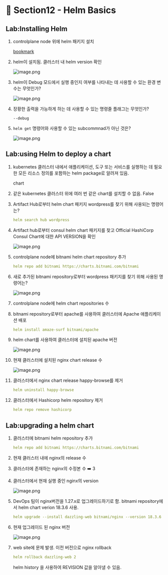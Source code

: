 # 🍨 Section12 - Helm Basics

## Lab:Installing Helm

1. controlplane node 위에 helm 패키지 설치

    [bookmark](https://helm.sh/docs/intro/install/#from-script)

2. helm이 설치됨. 클러스터 내 helm version 확인

    ![image.png](https://prod-files-secure.s3.us-west-2.amazonaws.com/b2ea2032-00e9-4883-a13b-cb03cf5b2334/c9bdd932-487b-48fe-a79d-59ac5065d76a/image.png?X-Amz-Algorithm=AWS4-HMAC-SHA256&X-Amz-Content-Sha256=UNSIGNED-PAYLOAD&X-Amz-Credential=ASIAZI2LB466WUCHC2WK%2F20250313%2Fus-west-2%2Fs3%2Faws4_request&X-Amz-Date=20250313T140926Z&X-Amz-Expires=3600&X-Amz-Security-Token=IQoJb3JpZ2luX2VjEI7%2F%2F%2F%2F%2F%2F%2F%2F%2F%2FwEaCXVzLXdlc3QtMiJHMEUCIASN37yebVR%2FTf33F8bdkNikG4pVQA17%2ByQvB8Oo%2FPQnAiEA8I0CtfRZk5bgA8ZUm3DdovBvQkQPn1qH4EMYKdB5x08qiAQI1%2F%2F%2F%2F%2F%2F%2F%2F%2F%2F%2FARAAGgw2Mzc0MjMxODM4MDUiDBuH4A5wDAzw4PBeoSrcA2TCiQLvbFbrctHyr5JCa4u1jnNo5EbFJ9oe5qfY6vet916QIQu1Shx6E%2BQA1cn2oJ07%2FLVnqhuZ2NLNBYZPRE%2BG02mle7jo3yOciN21PbbPtq3aoR79gb0FZaPJJqS8iLR5TQ7FLLBybkXjPe%2FnPl4CqTTwkqQqEciSz7r37QmYOlNqdDWXHVbUIU3SVVYml54ccY1OI9oqK6ofu4IfONaSWX4PyJHvXM9AgZ6JIUyeVemRLKAbvKz5COnhMQUt446deT4e7WK9%2BdyE5L1t5dKLYM9JleWXJ%2FG4K%2F9HuTDMwlsGj2AjKLAymvxr1ycFk2VYYVfx3u206qaelgZ97vdYhqQdLqb0fLwY%2FGSUKi8FwnSnLNP7CTLFwUxc3SMBsOT84Xt2GXKeXp%2FoQtOj6J%2FUFHFXAlSeV6ttYMm3oD6velkTntlrdyJ%2FyBwiQ1G2hO2kziN1QO1F02ldorzYl4fxFb1ZBBuj8ifrPXmH2BE7ii6L%2FTIfzjIaQCCId%2FLvJeSn4qXfCCP0%2Fz%2F%2FNh6qA5gYUDzU7Hdy5O6yI5rFmLH%2FCM1iH3znftzNbd3J8xHWAa%2FpaY8t1aZHKhLyswC1r1y1RoN0vDE1tgPux2BFgrAPiXaVURcZOdf5vyE1MIe8y74GOqUB%2F6nzi%2F7ICQM0zC5D7A6dou1UY5833K%2Fc1AI3nIYhJKcFScsPj1auyMqdERbOOJyldbl06DePfIqz7JrfSgVyu7DGJveLyeHaVcfUiZ1kdKZfu9Q4uoScLXNf3thm4utlVL%2FnHoSwNCsBlnZSVk8hMC31PNvh606hatXkMGwB306UZw32eX6%2Bf0dM9be0WccCiTX5zaxeupCEIrkijSiI9%2BvS1E%2Bf&X-Amz-Signature=0b78a212ee1d93f106c274f8c561201d05cc99742025e44efa4b4b3c9deff062&X-Amz-SignedHeaders=host&x-id=GetObject)

3. helm이 Debug 모드에서 실행 중인지 여부를 나타내는 데 사용할 수 있는 환경 변수는 무엇인가?

    ![image.png](https://prod-files-secure.s3.us-west-2.amazonaws.com/b2ea2032-00e9-4883-a13b-cb03cf5b2334/69ca795c-9f38-4d08-ab29-52d6ec8dfe45/image.png?X-Amz-Algorithm=AWS4-HMAC-SHA256&X-Amz-Content-Sha256=UNSIGNED-PAYLOAD&X-Amz-Credential=ASIAZI2LB466R4MF4ZCH%2F20250313%2Fus-west-2%2Fs3%2Faws4_request&X-Amz-Date=20250313T140927Z&X-Amz-Expires=3600&X-Amz-Security-Token=IQoJb3JpZ2luX2VjEI7%2F%2F%2F%2F%2F%2F%2F%2F%2F%2FwEaCXVzLXdlc3QtMiJHMEUCIQDpsMjQLT%2Fhw5RZia7rmXByL85A%2BMG2o0mrnpwT3gwlcAIgCQ3bTt%2FECVFDfqdJbKti5xto3fwHPXBUFUsovKZ78voqiAQI1%2F%2F%2F%2F%2F%2F%2F%2F%2F%2F%2FARAAGgw2Mzc0MjMxODM4MDUiDAcGGUUotWANd5RhFircA7KqJvVgvILokk6WhyR1t4oUt9HS97x2lz2r3ehCibzxfK0KsuVrJ4fB8%2FIADU3jUy%2BaOeoKqpjWyXwvG25CZ1SiecXWS%2Fe8NUzTw6prc648B8Nwj7SeT3d4%2FyoBn26yEawDAohPl2BtXE8QPPAmZgxX70yxF2%2FODvMqiEosEWX5TVsN4PPA4oaE74SITmRqPsAR7NEH5lGD0jlEVs2rscZTnBkUMvprBJwd4eosXP4Kzx%2BzIkeULG%2BMSFkfPUvihLY8UclnpXAv2ARMdFNVjSVWKoSEfk3BmU9n6W9xW8Z%2FtGV3yhYCi39VxfyInALuokjebPuNT5nWFwza92QPkUZ7UZ%2F9xpl6%2BBcF2cMmQNKUZVpn0AQYxvWAR15EOW6Y%2F6UyjYZ2%2BXqV1ETc0RNIZkT2FalQAqDKNC09v3fyZIIM4si4fkvKcBxpak%2BLimwfI9ovHoh0ujpdo6gpwjA2AwPDO2%2ByvpYVaZaWoSKWR7KF30f76qxZqpEwmRwqF40O%2BYiEUWW3FHIRVwPSe%2FOdKDWIF92Borjta5DncdYMVjs6gGrMTOM7R18YIjW%2FyRzigeggrH0W0AffUMyYG%2Fa6%2FtKygVNEbz%2Fg4Z8w3rSt551mPwRis4bnh6gYE9F9MJLGy74GOqUBS0csMI0uLExtYgXIn%2FRQe%2BYv7LNZewaCFFoUPtgY59bUFAlOYQr70r061OXLR2xksGdGOZXf3eZqrKVj901kH0xxeqCuAXxHdyrrGZM0O9Zdv%2B7ibJrxQ6kYtIY9jWIIciOr3DPCMoTRMV6oZ6lFuIv57pcOTibfmgyFhrBhyWsCLFTceR0j2%2BTjOezNLnncm3SoehOGM1aSdYZmzwxpgkZoXook&X-Amz-Signature=7ce40d4de26691d22cdf5d0560cdfb124aac2f7ba3032c0ed44272895733da8e&X-Amz-SignedHeaders=host&x-id=GetObject)

4. 장황한 출력을 가능하게 하는 데 사용할 수 있는 명령줄 플래그는 무엇인가?

    `--debug`

5. `helm get` 명령어와 사용할 수 있는 subcommnad가 아닌 것은?

    ![image.png](https://prod-files-secure.s3.us-west-2.amazonaws.com/b2ea2032-00e9-4883-a13b-cb03cf5b2334/8b4d92de-2e0c-42f2-8ca2-402d161402a4/image.png?X-Amz-Algorithm=AWS4-HMAC-SHA256&X-Amz-Content-Sha256=UNSIGNED-PAYLOAD&X-Amz-Credential=ASIAZI2LB466XONU6J5K%2F20250313%2Fus-west-2%2Fs3%2Faws4_request&X-Amz-Date=20250313T140927Z&X-Amz-Expires=3600&X-Amz-Security-Token=IQoJb3JpZ2luX2VjEI7%2F%2F%2F%2F%2F%2F%2F%2F%2F%2FwEaCXVzLXdlc3QtMiJHMEUCIQClbM0iry7u5fyWLBQLMCl0T7dG%2Fsd5gRLFnCABcE8LEwIgbZt1fVmcLnvRVwKELekgBk2735SZqqWfnKHMDR5qS54qiAQI1%2F%2F%2F%2F%2F%2F%2F%2F%2F%2F%2FARAAGgw2Mzc0MjMxODM4MDUiDEOrV0MmdRhdFs6rjSrcA%2B2%2Fnwo0fTclEbxPTfdOOb5tsJlm5%2BCFgM3fd8Dt1Gn2%2BfBbEOsFOYUC0lSklUMUHMiJ%2Bmww4%2FQE1jtI57zPztC5NjyN7qMXw3DN4cBtrDDcCvO1cjAiemlXW4TuOvBle2Yxy3fdrY1RMGXifN2jJsD3%2BuVhb1%2FOD5b5P%2B8OD01Vo%2FAr7rfKj4PK%2Bd54T5AJVtioiiUlu05gAQCUdcDbS%2BccMEtZCvARkjpj3Lmhw5RlFawRc4LYYItgmTdeYyGxgnOHVy3HQ55EE9gAPHm4DfFL0lvq69okt2jIK9dMxgjXg9vubKKhDLyw5JTs%2FqE%2BSfKbhM2%2F3Md04nnupQL0IyoCcfvEmoMlmfv6LQTUtEP1bbrx26yO%2FD0ZbwFNRXHviz7Mp%2FI%2BxsqRZzaCKcWt8J1oqyiwlyURpsb96pDZPvDERI8tdreW%2Fv0myIjg2VCv4WlE%2BdqnkDJXpXUqBA5JqJIGMkAJ%2BBjBpKXhcEGWTJRIxczf8pL81G20%2Fb0McjMdAlVKy0RUHk3EC0K5Zj8KtGXt556Xj2%2BoaNsrtEFVwedt7W2f1RCRqqN3wj03FIPFSfAxzhL04ZsmghlIT3JiuZGKQhWM00j50Xq3nmkfnMUk%2FAh%2BMaDxwudKuXZ%2BMMS7y74GOqUBah24u56Fn4%2BBL%2FUftYNS5ra4BgKWiNRUVoX4YgpMIZoy4IZ0Ozw0KCS4FAEcwOchtIXHFmI0uanlpo9BoJTMk5%2B0q7Vdn4j%2BE8dS8lGB689HkXMY6ohrYUS%2BzpPo3Y5a2v1mUpQO01TIe0D2TTbqV1Ti7%2FMEdW1HYvUbE7%2B%2F2SX%2BjSDDlyZp9eJIttybuGnc%2B29xlQqMZn%2BZM2I1wpHXP%2BfKQFdU&X-Amz-Signature=6fa139744223f26e98ef1b28db64a4c1e70a3e0126a005f77520734042bf39ca&X-Amz-SignedHeaders=host&x-id=GetObject)


## Lab:using Helm to deploy a chart

1. kubernetes 클러스터 내에서 애플리케이션, 도구 또는 서비스를 실행하는 데 필요한 모든 리소스 정의를 포함하는 helm package로 알려져 있음.

    chart

2. 같은 kubernetes 클러스터 위에 여러 번 같은 chart를 설치할 수 없음. False
3. Artifact Hub로부터 helm chart 패키지 wordpress를 찾기 위해 사용되는 명령어는?

    ```yaml
    helm search hub wordpress
    ```

4. Artifact hub로부터 consul helm chart 패키지를 찾고 Official HashiCorp Consul Chart에 대한 API  VERSION을 확인

    ![image.png](https://prod-files-secure.s3.us-west-2.amazonaws.com/b2ea2032-00e9-4883-a13b-cb03cf5b2334/930692cd-425e-4e23-9c1b-928f9f1e131a/image.png?X-Amz-Algorithm=AWS4-HMAC-SHA256&X-Amz-Content-Sha256=UNSIGNED-PAYLOAD&X-Amz-Credential=ASIAZI2LB466TGOHH2L3%2F20250313%2Fus-west-2%2Fs3%2Faws4_request&X-Amz-Date=20250313T140928Z&X-Amz-Expires=3600&X-Amz-Security-Token=IQoJb3JpZ2luX2VjEI7%2F%2F%2F%2F%2F%2F%2F%2F%2F%2FwEaCXVzLXdlc3QtMiJHMEUCICd%2BFkBUEo%2BSlsdp%2FjmUSy%2BAbc%2F1kOeo9V2gvwhMOgHoAiEA8J5JK5FWOn8nacvE0EzKkql4vBoAzY7i1ko6TmcHWrQqiAQI1%2F%2F%2F%2F%2F%2F%2F%2F%2F%2F%2FARAAGgw2Mzc0MjMxODM4MDUiDAbTptTXZU5ZM8hbOCrcA8KJn4cxP3dbkuqvY8umZxNdy2dWtgLmt3pEGxavluklTN5FR366dq2HS9md5%2B7XL0ZO%2BqmzwVj4OLQmMkxk6guCUaIMnZY5cdk4LSRc3YZt3OyCk0Ve4p9hmZe0apyYqmc4wb0WNE2ueIlAhav6aOk1g65m9Mk9IdAxFrioEC51rJPv%2BWXApEcjNKimxDWND8aybqG6OofG4fmhmaVaL7%2FO7wO1br2v517lyx3%2F8s55bsNPAXO3GnlFuhNEV2s68iMWjqxve2rtVxjbjG%2F2FzZkyCHOOFF6TbKqkyYndfzkffE2mtCnygxR10QwtdDpVc2CZDLKTU1YtHYQFj0K9ozvTy7tKRp%2BbgBIItIbnkzQVGo5JSMeH0Gjwc%2FcLiTDy2KWNenwR9PVDOn02Iq3rabkNE8UcS5hICJ5TkUx%2BrLGUvaegTOaiC7s8ApT9ByiOV2SZ0aRaobg0ZqGvCwrJ1qoLlnjk7eyQG18kU5uRRgcPv44IG8w4iP6UoBLv9IdA1W806SL9KjHo1Gp0n86Cqebw5osDeaw5D2Li%2FPykmnkZC%2BDuxCv6qevLN60heOruIFcQ9OEhWl1lsLKva5vMTvkstXM9mmStjLTeTRiUToXpLsMU5d4k4EqqKGhMJu7y74GOqUBFbK6k%2FBASR0y9osfmkl1PM1qVF20kU0pjzjF%2Bzf%2FaC13snnb%2BKUoiDpO1tU34cb2mox%2B96IU%2FbDsQ01IOg%2BeIeVybtr5Ixcl2wMwdD%2ForvTRqtR72MxTzJNtX9ESaJzSIlXt1DHve1NQMdyPq7jaTCIbtwZd8F6UzuVObSNU3fkwfzivTdl%2FtmbnEkSTf9enykTi7Yuinx3lmuiWfi5RXwJjKbs5&X-Amz-Signature=3e6fc9c6b169edb878787cf4deca8b6038a9a991d1c0fd59ce1777f5e6a0733b&X-Amz-SignedHeaders=host&x-id=GetObject)

5. controlplane node에 bitnami helm chart repository 추가

    ```yaml
    helm repo add bitnami https://charts.bitnami.com/bitnami
    ```

6. 새로 추가된 bitnami repository로부터 wordpress 패키지를 찾기 위해 사용된 명령어는?

    ![image.png](https://prod-files-secure.s3.us-west-2.amazonaws.com/b2ea2032-00e9-4883-a13b-cb03cf5b2334/048cc660-48fe-40f7-9e95-b0f2f327e878/image.png?X-Amz-Algorithm=AWS4-HMAC-SHA256&X-Amz-Content-Sha256=UNSIGNED-PAYLOAD&X-Amz-Credential=ASIAZI2LB4666DV5TEGL%2F20250313%2Fus-west-2%2Fs3%2Faws4_request&X-Amz-Date=20250313T140929Z&X-Amz-Expires=3600&X-Amz-Security-Token=IQoJb3JpZ2luX2VjEI7%2F%2F%2F%2F%2F%2F%2F%2F%2F%2FwEaCXVzLXdlc3QtMiJGMEQCIA%2B7s23wPUIx4Or%2BwxSe9iI98t4LHCn7phesMZQ7NZ5qAiA9vvDY0sp7ZnfiXoJKcs8stZGqJEoKqiBOpAWr1qcqqyqIBAjX%2F%2F%2F%2F%2F%2F%2F%2F%2F%2F8BEAAaDDYzNzQyMzE4MzgwNSIMHRLp5UripPPAi9U2KtwDM7iqauwVmwLavOPCNtTyK0PSYdHVLwMB3do7vzc0N5yBnGdqloblT%2FZ8Wnc%2BL05j%2BPGF0LWsAZIFVd43rvz3DmjXJDSHwDUQtzwRyuDDU9PD%2Frq5UbP5rnlySC0V0Bh%2BwmVsDQ8iDwmnZG%2BQQtQwsVAl3p42rmbReeyDmM1qYzaYa4PH4wOrncCIikfRTlLHQESc6p9E4hR9eApiGgdDV3PWB7GX9f6lsApsXmwH1%2BwzpPoCy1P3jIJACnJgKChOVK0sWdyk0WVaWwz1zCVtHeJMUrgihehfPTGUEDPNXwivBqw5gCVhXcSNLLrFaGsy4pKC6d5zzXxJiCGESAnfXdHLPkZX1x0rmCuVH7tRJ6kvzpNInrWUFjaM4wqtx9Y1y3zd3WBGLDgmQljcKkh%2BqYdh1k1ucHeL%2BqUQonZloSnt6%2Bo%2Fg4vZv0%2F%2BM%2F0DuF0LmknGkLMlXwPqPpavg1KNJ%2F1LNbdJ6fq76aQlMQPNDoLzwx98N6baeitjbY1Lpt7H16apQdun47kOZTkXgAicOOf1wO3JVFeqkPZao0fZ8e5SiKgUd%2F5Ad%2FuRsYpq8Xu%2FuBS0JkWTF2UodC1paMqdqUDirV7XjAxTX5mLic5yg76YV9cuB%2BuFmVLfeZUwu7vLvgY6pgGmVldSh9Xllwm7EN1TFnlAj7%2FGncoAE71XhPYXnrDHa4I%2FSvJLSgMkSQvUlGuW7wWCmbVopJ%2BFx7kxHVwBZikeVho6CMG1Q%2FFY9ccapdeD7%2B5UdUDE6PrCJgJIjYhrGbJvYTDM0b1p4eXFY9Xra7BcJPtkJm87GIr1GGQF1sz%2FwLgK9yfrOe73TOHK%2FeXoPXgUKwGRTlscYAs%2Bh4%2FGu7XQ2DSjmpYl&X-Amz-Signature=369aaab55736b8838e9d8a5f5fdd83edc54890f34eeb4538081afb8bc3e484c6&X-Amz-SignedHeaders=host&x-id=GetObject)

7. controlplane node에 helm chart repositories 수
8. bitnami repository로부터 apache를 사용하여 클러스터에 Apache 애플리케이션 배포

    ```yaml
    helm install amaze-surf bitnami/apache
    ```

9. helm chart를 사용하여 클러스터에 설치된 apache 버전

    ![image.png](https://prod-files-secure.s3.us-west-2.amazonaws.com/b2ea2032-00e9-4883-a13b-cb03cf5b2334/e38adf70-0b48-42cc-9fc1-c4beff4e690a/image.png?X-Amz-Algorithm=AWS4-HMAC-SHA256&X-Amz-Content-Sha256=UNSIGNED-PAYLOAD&X-Amz-Credential=ASIAZI2LB466UN4UYTF4%2F20250313%2Fus-west-2%2Fs3%2Faws4_request&X-Amz-Date=20250313T140929Z&X-Amz-Expires=3600&X-Amz-Security-Token=IQoJb3JpZ2luX2VjEI7%2F%2F%2F%2F%2F%2F%2F%2F%2F%2FwEaCXVzLXdlc3QtMiJHMEUCIE9%2BYLFNHuyN1WpeHg3zcUZlCoti3KDxpmGU7OHgrHIIAiEAzmPcKEa4WjhVlj0%2BHNnimz4pfAXlkzdmoAX9HKMVFGUqiAQI1%2F%2F%2F%2F%2F%2F%2F%2F%2F%2F%2FARAAGgw2Mzc0MjMxODM4MDUiDJMMC7t1sDX%2BkXdP2SrcAwClMgacEAscqFhBNSsAP0t7bT5s49tzmaE76zeSBIwa8wXOtSHI37Ermj2DIMQ4KSXzgtMkLiaHWG4auhBEYLGeApxwj%2Fv32HoaBvflek35sbX%2FsNEE1hpChI9%2FoUVUIkB5Cb0OY997O7GzzAvRHpJwu0PW6SkiGZQ76uLKfhN8GS9aG5liUlZUGIFEkoDkz%2Bfp1WYOctICopHpwQM6JxX0fWjHta6VrOKG0K8pAqP4uQa2IJKJbx9R63Cbs%2Fmnr1i%2Bl12n2VQD7avPagTQ7HTXrE590trClsTcb4j3CBKQsp79sxU%2BpGymymCLsunjfwiJH8HRX9BXkEWaSn5xUNcKQRpgbn0gjbZS5SRhogwuY9j8sYIJ26nDk%2B6njr6c4FxX6Cd6eqaKw3GTQoK1c1v4%2FJlT2uT3EEM9W2X1bcxDtJVzHTEwdX1LZG1qZYXMfWA%2BsabaTjzhZlKisPO9nUv08Q3yLJNofWmAuSYz2Ef7b0jFbE%2BOgavs3L%2FuXHnsDTsYfXRyx%2BalMctOAVe5a5P%2B7Sniksp%2BopLhDa6XljwR7xBYXDs%2B1IC4DW9eWcNIqyecO158HQWzpHs93sjqbjkm0DG3aWFivkoO7CgGSC%2BMs3s%2BpDW3wMSi2KA4MJy8y74GOqUBM9dyQXka0uVJaYuUJcSDPnL0CzYII8Q0GvNv%2BNJrdMG8K6d7BThd4kYDLjQPgP1MjZnJDGPfE7e5UfOZOwiPzvq1EjXOoKgAf0M0DohLOQPkLCyjhmchKYKlDD7YU%2FaDZmUcZyt5%2BENCMvfJFyTeQQttYwaP2bk4Hae8mosIpzy1Nenq8hQj2RwLZ5CMA%2F7zjxNKK3S2PKj3Plu2IKynb0Q9yAr7&X-Amz-Signature=e6453cf6605ede262a2622c05c16fc63aefa1fbf3dcf817fb8c8a702ae88bdfc&X-Amz-SignedHeaders=host&x-id=GetObject)

10. 현재 클러스터에 설치된 nginx chart release 수

    ![image.png](https://prod-files-secure.s3.us-west-2.amazonaws.com/b2ea2032-00e9-4883-a13b-cb03cf5b2334/8388808b-1d20-480f-ba99-2276eda3aeec/image.png?X-Amz-Algorithm=AWS4-HMAC-SHA256&X-Amz-Content-Sha256=UNSIGNED-PAYLOAD&X-Amz-Credential=ASIAZI2LB466QF2TXTWP%2F20250313%2Fus-west-2%2Fs3%2Faws4_request&X-Amz-Date=20250313T140929Z&X-Amz-Expires=3600&X-Amz-Security-Token=IQoJb3JpZ2luX2VjEI7%2F%2F%2F%2F%2F%2F%2F%2F%2F%2FwEaCXVzLXdlc3QtMiJGMEQCIFWQlhok9cpaaQLA5Cxy95XArvm25CgJf%2BbcoVs9LbEsAiBsODNcfMl3IBVEc29EKpDQUvpGJBb5weEOGTWvUVH91yqIBAjX%2F%2F%2F%2F%2F%2F%2F%2F%2F%2F8BEAAaDDYzNzQyMzE4MzgwNSIMFYmsE8WfijBtr97nKtwD5TuT76rhAz3pr2pr0konk1wI62CdA5yslZ0z0J%2BZgn%2FvrJtdJAsLFvjGj%2FID0O00aXIJWtzvduW7nkx3uBgfR%2FGaGTe%2F9oUCrzUSjk9n%2Bzle%2FA5hGoTcV7VcXHHsZ4mn7wnKthf1QC2eh4NqMvcabKAOfjuxg5NsRSeXgAfMjqngWygJU3jelwIIjBCAUGGMyspXeOnNpf1%2BoAkTezpkqYigqsgCNjM4McLZQUj0V%2BHSAsOyfSOxc5goWeLePGGPhkWL%2BfDqVy2lhe%2Bm6mDz%2B0%2BjDl7CHRXHmloF3gIEWk8w%2BqZkWzuBifEVWFUhNM2ee80%2FAlnYlKQIRvaiXr3jpFikFVinuyVrDW5OgZqYqpLQDWNYT5TK1ITcuMIdyz4rpY%2Fn%2Bt%2FMiE7DFC6arRzCvTM4nLN3Kgiwtz%2BPvhXLcrUq1HD0Pwo5SoRgr98PljBQFqQvyhp0TrqbtN0sDfIASBaNtwqCqRCU4BAZk5dtTEiOFjKy2RFA8J0YSf4mm6dOVPufQRj8QAbTQR%2FxDX99FYOgN0IbLD%2BlcEn3fHbXo%2Bi7aUzBXpsZNuvNQvXXfywC%2F5eCJw%2Bbd2KdbRn9cWqhbf1GzSeD3lFzKFneJZAgjqjxvmpkxhlwsD65NvMwpLvLvgY6pgHz8htZkb0oCpe1mFrgkopZi1Gj%2FndlOaEZ38E2jj2n9pJTDuHVLBJMEseaDWMaagJGyx2FBnexzwHs3Kon1tU6nVc6Xl0S8jzK5oK7OnIelhu9a2Cf%2FsVlOjUxhztEjh7g9ddWTQ7t02ZVaNd0QV7K2IrJKzFs0uTe8MvtUIXD0kiV8OpwM1AkIsAZpdSXaZitomTF9Z7ibvVG49eIeAEqLBkQs%2BfR&X-Amz-Signature=869141f387452ba60886129f37061a8a1ad832f505a9bdbc18e3d51b56def2e5&X-Amz-SignedHeaders=host&x-id=GetObject)

11. 클러스터에서 nginx chart release happy-browse를 제거

    ```yaml
    helm uninstall happy-browse
    ```

12. 클러스터에서 Hashicorp helm repository 제거

    ```yaml
    helm repo remove hashicorp
    ```


## Lab:upgrading a helm chart

1. 클러스터에 bitnami helm repository 추가

    ```yaml
    helm repo add bitnami https://charts.bitnami.com/bitnami
    ```

2. 현재 클러스터 내에 nginx의  release 수
3. 클러스터에 존재하는 nginx의 수정본 수 ➡️ 3
4. 클러스터에서 현재 실행 중인 nginx의 version

    ![image.png](https://prod-files-secure.s3.us-west-2.amazonaws.com/b2ea2032-00e9-4883-a13b-cb03cf5b2334/b455502b-e813-41c9-a31d-758acd7b6fc1/image.png?X-Amz-Algorithm=AWS4-HMAC-SHA256&X-Amz-Content-Sha256=UNSIGNED-PAYLOAD&X-Amz-Credential=ASIAZI2LB466QBTMGHWI%2F20250313%2Fus-west-2%2Fs3%2Faws4_request&X-Amz-Date=20250313T140931Z&X-Amz-Expires=3600&X-Amz-Security-Token=IQoJb3JpZ2luX2VjEI7%2F%2F%2F%2F%2F%2F%2F%2F%2F%2FwEaCXVzLXdlc3QtMiJHMEUCIQDt6UGWuAqVNAUKrlLQLjJ6LDhffThHQXAPBXTw3KjuYQIgRS413L6rgP4gfS2FwRmTDPPYrtP1YdPTN%2Fma3W9DX4YqiAQI1%2F%2F%2F%2F%2F%2F%2F%2F%2F%2F%2FARAAGgw2Mzc0MjMxODM4MDUiDOa0hxdNyzWrx4ZDUSrcA0uw6vxd999FL4a0PxQHs1m7jLJGPvLi0fO%2BhEfL6zekxt2e33nrYKASu4bnbGjf3tgbWbQMnEOFG6Vidos%2BBMNobmeteS8xuIXYEe50Ni%2FKJZ3b5WxD0p6rgJNsnquvK5FqJyt6JIP0k2LwL%2FVB70Ahwgj1Xn5SUaEwJgMWYasOr2ytUIOxEiCMvyuBvs%2B5o7bX%2FcnWyaIdzkguNLEf2VPgz6t%2F4icm4xuxM%2FwNq4%2BMdBOduISefHX8E699pkf3eVmJmWYbMNlrud1IEKyJ0eLF0Brl6wTnx8CPr4G15%2BMdzuA87ZBV9tn2hN1zs%2FQInQbepwPrYHWcYcV3HjTwPxOcZ6zdBdB3fm0aVhmeB8qJj%2F37WtrBwN%2FMOHuzBep9yHHZWj%2FNMLC7M6Qonlo2clfPkeg%2Fht7rY%2FNmgGyj78vr2cIioHLLe%2Fl3Nm6HyH4bvDLTWrfEb0ntkFtP%2BRj3VMdQZPWAUcNXzVpwcaFKxbwBKm2U4ukmNZyxtlLICB7BbiolEtBhb1EMiDLOeMzoqMb1zFLuGtSUjTNRB9sLu1UZQOK1z7hGEnuAz56snX14bHLzcczzfe%2FvukdpttZjLszEnlGMzV7n7yJzreWrTNTzQVXeGUZ8aI1AFyzoMPi7y74GOqUB%2B9x2dJWjRr%2Ff8NW%2FeeZ60xZE8C%2B2bKvBnSZbS%2FAsUn55A4TV6tsseQrKOkaEF5ltHKBh3S%2BgCZQFwxo7SZy7wIuyN%2Bx%2F51LDgxDBUj0BOz9bXpyHeIHzRxtZ%2FjSSmVl%2FyHCnfVTWHYzrFMuRQwF6UcVWQTLAuRvOrSK5PXiwZmEfgeAGOVHiiWby7PxWlFGYi9KSMvD8hVBFPfSvSwzVaiuCpHrY&X-Amz-Signature=8f2d483a8bba2ef83119899f00ccff913deb93780ff41aef1ef282c7da9763d3&X-Amz-SignedHeaders=host&x-id=GetObject)

5. DevOps 팀이 nginx버전을 1.27.x로 업그레이드하기로 함. bitnami repository에서 helm chart verion 18.3.6 사용.

    ```yaml
    helm upgrade --install dazzling-web bitnami/nginx --version 18.3.6
    ```

6. 현재 업그레이드 된 nginx 버전

    ![image.png](https://prod-files-secure.s3.us-west-2.amazonaws.com/b2ea2032-00e9-4883-a13b-cb03cf5b2334/f7b287a2-6476-42d1-97ee-a1845c92fe99/image.png?X-Amz-Algorithm=AWS4-HMAC-SHA256&X-Amz-Content-Sha256=UNSIGNED-PAYLOAD&X-Amz-Credential=ASIAZI2LB4663OPGGIVT%2F20250313%2Fus-west-2%2Fs3%2Faws4_request&X-Amz-Date=20250313T140933Z&X-Amz-Expires=3600&X-Amz-Security-Token=IQoJb3JpZ2luX2VjEI7%2F%2F%2F%2F%2F%2F%2F%2F%2F%2FwEaCXVzLXdlc3QtMiJGMEQCID10L9qYMpmh1TR2YBN2nhqGieu8v5IofQWl7DMuuUAtAiAJ2lQy2jMP6Du2qYWUPjv9UF3a69nDyFgnoyMNgZ0SFCqIBAjX%2F%2F%2F%2F%2F%2F%2F%2F%2F%2F8BEAAaDDYzNzQyMzE4MzgwNSIMa1ZfDCGR2LEpJom9KtwD8lLg3ZqDyqWZwSRxZa6T%2Fc2CfVjgsI3TET0a4vdJm9%2FRvMdx27n4bfM2uOqTzppdm%2FEiUskFDPg8tVuK7Bll618rWtKKB8nW1RPP58BZmGwjPPPGvyix6dQXEPMz%2FtxFX1UCig%2Bfy1Xie56EUwDNXm1jSvwuk4k%2FLS6IXACkd4XJSUxsHiAwv5uWM7mdt6V0H%2B5I91PMkWsrm7OXOY6RpOKyi%2Bbyi6ChDEztEZgrqlizaoryejzSgpQrH48vR%2Bpj62i6RmfTfy5MYIW9zWPzkzZltxbeI9R8HRxq70y9SYc%2BirqPB689Ti6ztdIZiu84EjJf3DOlCkvcQDKAtFMrQYcMz6Ktfrs2AeM2gEJKQcnZs4hQJb%2FmWWNfBZ%2BUMe08T9%2B13Mksa5I%2Bus9O8eEawtCY0Dxt2xEBL6w1%2BLVJ2HyZ0I%2B1%2Bv9%2BGcuHthGS1wIngRjoqMYRDU3cBhEw26DNFOqplpq70naL%2FK0%2BeQTdfxte4DskjZhTlgCVBBz3t4EDnEJqC5kUtmaNPNjTqSES3gJwiqDwmK1PNdt45KD8V1SSBOy9kq83HRI9DkoQMq5PD59pPLcN7fFtB%2FkvvSQ5lvZ6a%2FhoMyOadK8MuNjkWqYI2%2BctlY4wGCY7hL0w9rvLvgY6pgHr8SR7d%2FwVQIZF%2BCoeJ9nNx19MTFxHdpc4G4ZuTHAokArUO%2Fc1jOwmTwgvQhTfermyhE%2FDSjRAAw1vZucI%2FU5t2XKau3K3b3f2MHlN8wWHPeA8Mr1RJjuOT0u%2FVHZqLS9lQS0Q3uDaP%2FANPsKFz3JAqy%2BSlKsLQLUJ51Ykr58tNTRUQsar46WYwTTQkaQRbI1hJ0AE5ubYEXppNo%2BY4tqEp58cCvmr&X-Amz-Signature=24550438ba5f1c8ef2729374769a40c09252a90bb6ec7cae120ce915a06600bb&X-Amz-SignedHeaders=host&x-id=GetObject)

7. web site에 문제 발생. 이전 버전으로 nginx rollback

    ```yaml
    helm rollback dazzling-web 2
    ```


    helm history <release name>을 사용하여 REVISION 값을 알아낼 수 있음.

